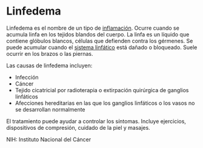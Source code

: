 Linfedema
=========


Linfedema es el nombre de un tipo de [inflamación](https://medlineplus.gov/spanish/edema.html). Ocurre cuando se acumula linfa en los tejidos blandos del cuerpo. La linfa es un líquido que contiene glóbulos blancos, células que defienden contra los gérmenes. Se puede acumular cuando el [sistema linfático](https://medlineplus.gov/spanish/lymphaticdiseases.html) está dañado o bloqueado. Suele ocurrir en los brazos o las piernas.


Las causas de linfedema incluyen:


* Infección
* Cáncer
* Tejido cicatricial por radioterapia o extirpación quirúrgica de ganglios linfáticos
* Afecciones hereditarias en las que los ganglios linfáticos o los vasos no se desarrollan normalmente


El tratamiento puede ayudar a controlar los síntomas. Incluye ejercicios, dispositivos de compresión, cuidado de la piel y masajes.


NIH: Instituto Nacional del Cáncer 

